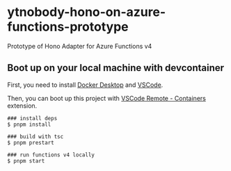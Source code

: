 # ytnobody-hono-on-azure-functions-prototype

Prototype of Hono Adapter for Azure Functions v4

## Boot up on your local machine with devcontainer

First, you need to install [Docker Desktop](https://www.docker.com/products/docker-desktop) and [VSCode](https://code.visualstudio.com/).

Then, you can boot up this project with [VSCode Remote - Containers](https://marketplace.visualstudio.com/items?itemName=ms-vscode-remote.remote-containers) extension.

```
### install deps
$ pnpm install

### build with tsc
$ pnpm prestart

### run functions v4 locally
$ pnpm start
```
